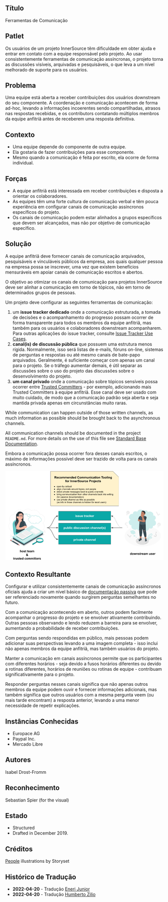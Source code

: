## Título

Ferramentas de Comunicação

## Patlet

Os usuários de um projeto InnerSource têm dificuldade em obter ajuda e entrar em contato com a equipe responsável pelo projeto.
Ao usar consistentemente ferramentas de comunicação assíncronas, o projeto torna as discussões visíveis, arquivadas e pesquisáveis, o que leva a um nível melhorado de suporte para os usuários.

## Problema

Uma equipe está aberta a receber contribuições dos usuários downstream do seu componente. A coordenação e comunicação acontecem de forma ad-hoc, levando a informações incoerentes sendo compartilhadas, atrasos nas respostas recebidas, e os contributors contatando múltiplos membros da equipe anfitriã antes de receberem uma resposta definitiva.

## Contexto

- Uma equipe depende do componente de outra equipe.
- Ela gostaria de fazer contribuições para esse componente.
- Mesmo quando a comunicação é feita por escrito, ela ocorre de forma individual.

## Forças

- A equipe anfitriã está interessada em receber contribuições e disposta a orientar os colaboradores.
- As equipes têm uma forte cultura de comunicação verbal e têm pouca experiência em configurar canais de comunicação assíncronos específicos do projeto.
- Os canais de comunicação podem estar alinhados a grupos específicos que devem ser alcançados, mas não por objetivo de comunicação específico.

## Solução

A equipe anfitriã deve fornecer canais de comunicação arquivados, pesquisáveis e vinculáveis ​​públicos da empresa, aos quais qualquer pessoa na empresa possa se inscrever, uma vez que existem benefícios mensuráveis ​​em apoiar canais de comunicação escritos e abertos.

O objetivo ao otimizar os canais de comunicação para projetos InnerSource deve ser alinhar a comunicação em torno de tópicos, não em torno de determinados grupos de pessoas.

Um projeto deve configurar as seguintes ferramentas de comunicação:

1. um **issue tracker dedicado** onde a comunicação estruturada, a tomada de decisões e o acompanhamento do progresso possam ocorrer de forma transparente para todos os membros da equipe anfitriã, mas também para os usuários e colaboradores downstream acompanharem. Para outras aplicações do issue tracker, consulte [Issue Tracker Use Cases](./issue-tracker.md).
2. **canal(is) de discussão pública** que possuem uma estrutura menos rígida. Normalmente, isso será listas de e-mails, fóruns on-line, sistemas de perguntas e respostas ou até mesmo canais de bate-papo arquivados. Geralmente, é suficiente começar com apenas um canal para o projeto. Se o tráfego aumentar demais, é útil separar as discussões sobre o uso do projeto das discussões sobre o desenvolvimento do projeto.
3. **um canal privado** onde a comunicação sobre tópicos sensíveis possa ocorrer entre [Trusted Committers](../trusted-committer.md) - por exemplo, adicionando mais Trusted Committers à equipe anfitriã. Esse canal deve ser usado com muito cuidado, de modo que a comunicação padrão seja aberta e seja mantida privada apenas em circunstâncias muito raras.

While communication can happen outside of those written channels, as much information as possible should be brought back to the asynchronous channels.

All communication channels should be documented in the project `README.md`. For more details on the use of this file see [Standard Base Documentation](./base-documentation.md).

Embora a comunicação possa ocorrer fora desses canais escritos, o máximo de informações possível deve ser trazido de volta para os canais assíncronos.

![Recomendações de ferramentas de comunicação para um projeto InnerSource](../../../assets/img/communication-tooling/communication-tooling.png)

## Contexto Resultante

Configurar e utilizar consistentemente canais de comunicação assíncronos oficiais ajuda a criar um nível básico de [documentação passiva](https://www.oreilly.com/library/view/understanding-the-innersource/9781491986899/ch04.html) que pode ser referenciado novamente quando surgirem perguntas semelhantes no futuro.

Com a comunicação acontecendo em aberto, outros podem facilmente acompanhar o progresso do projeto e se envolver ativamente contribuindo. Outras pessoas observando e lendo reduzem a barreira para se envolver, aumentando a probabilidade de receber contribuições.

Com perguntas sendo respondidas em público, mais pessoas podem adicionar suas perspectivas levando a uma imagem completa - isso inclui não apenas membros da equipe anfitriã, mas também usuários do projeto.

Manter a comunicação em canais assíncronos permite que os participantes com diferentes horários - seja devido a fusos horários diferentes ou devido a rotinas diferentes, horários de reuniões ou rotinas de equipe - contribuam significativamente para o projeto.

Responder perguntas nesses canais significa que não apenas outros membros da equipe podem ouvir e fornecer informações adicionais, mas também significa que outros usuários com a mesma pergunta veem (ou mais tarde encontram) a resposta anterior, levando a uma menor necessidade de repetir explicações.

## Instâncias Conhecidas

* Europace AG
* Paypal Inc.
* Mercado Libre

## Autores

Isabel Drost-Fromm

## Reconhecimento

Sebastian Spier (for the visual)

## Estado

* Structured
* Drafted in December 2019.

## Créditos

[People](https://storyset.com/people) illustrations by Storyset

## Histórico de Tradução

- **2022-04-20** - Tradução [Eneri Junior](https://github.com/jrcosta)
- **2022-04-20** - Tradução [Humberto Zilio](https://github.com/zilio)
